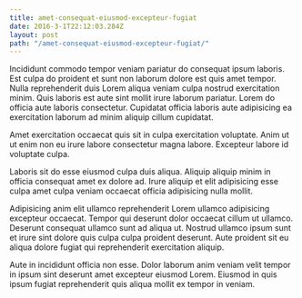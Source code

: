 ```yaml
---
title: amet-consequat-eiusmod-excepteur-fugiat
date: 2016-3-1T22:12:03.284Z
layout: post
path: "/amet-consequat-eiusmod-excepteur-fugiat/"
---
```


Incididunt commodo tempor veniam pariatur do consequat ipsum laboris. Est culpa do proident et sunt non laborum dolore est quis amet tempor. Nulla reprehenderit duis Lorem aliqua veniam culpa nostrud exercitation minim. Quis laboris est aute sint mollit irure laborum pariatur. Lorem do officia aute laboris consectetur. Cupidatat officia laboris aute adipisicing ea exercitation laborum ad minim aliquip cillum cupidatat.

Amet exercitation occaecat quis sit in culpa exercitation voluptate. Anim ut ut enim non eu irure labore consectetur magna labore. Excepteur labore id voluptate culpa.

Laboris sit do esse eiusmod culpa duis aliqua. Aliquip aliquip minim in officia consequat amet ex dolore ad. Irure aliquip et elit adipisicing esse culpa amet culpa veniam occaecat officia adipisicing nulla mollit.

Adipisicing anim elit ullamco reprehenderit Lorem ullamco adipisicing excepteur occaecat. Tempor qui deserunt dolor occaecat cillum ut ullamco. Deserunt consequat ullamco sunt ad aliqua ut. Nostrud ullamco ipsum sunt et irure sint dolore quis culpa culpa proident deserunt. Aute proident sit eu aliqua dolore fugiat qui reprehenderit exercitation aliquip.

Aute in incididunt officia non esse. Dolor laborum anim veniam velit tempor in ipsum sint deserunt amet excepteur eiusmod Lorem. Eiusmod in quis ipsum fugiat reprehenderit quis aliqua mollit ex tempor in veniam.
